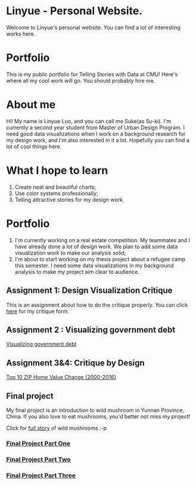 # Linyue - Personal Website.
Welcome to Linyue's personal website. You can find a lot of interesting works here.

# Portfolio
This is my public portfolio for Telling Stories with Data at CMU!  Here's where all my cool work will go.  You should probably hire me. 

# About me
Hi! My name is Linyue Luo, and you can call me Suke(as Su-ki). I'm currently a second year student from Master of Urban Design Program. I need good data visualizations when I work on a background research for my design work, and I'm also interested in it a lot. Hopefully you can find a lot of cool things here.

# What I hope to learn
1. Create neat and beautiful charts;
2. Use color systems professionally;
3. Telling attractive stories for my design work.

# Portfolio
1. I'm currently working on a real estate competition. My teammates and I have already done a lot of design work. We plan to add some data visualization work to make our analysis solid;
2. I'm about to start working on my thesis project about a refugee camp this semester. I need some data visualizations in my background analysis to make my project aim clear to audience.

## Assignment 1: Design Visualization Critique

This is an assignment about how to do the critique properly. You can click [here](https://docs.google.com/spreadsheets/d/1tjUjSAL6dG2lJLaouDUY7-N8gXsR4OQ2T7eh9rYL5ps/edit#gid=747157950/) for my critique form.

## Assignment 2 : Visualizing government debt
[Visualizing government debt](/dataviz2.md)

## Assignment 3&4: Critique by Design
[Top 10 ZIP Home Value Change (2000-2016)](/dataviz3.md)

## Final project

My final project is an introduction to wild mushroom in Yunnan Province, China. If you also love to eat mushrooms, you'd better not miss my project!

Click for [full story](https://linyue-final-project.shorthandstories.com/magical-jier/index.html) of wild mushrooms :-p

### [Final Project Part One](/final_project_part1.md)

### [Final Project Part Two](/final_project_part2.md)

### [Final Project Part Three](/final_project_part3.md)
